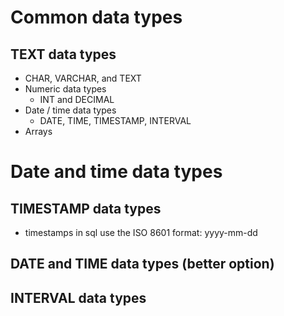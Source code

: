 # Common data types
## TEXT data types
  - CHAR, VARCHAR, and TEXT
- Numeric data types
  - INT and DECIMAL
- Date / time data types
  - DATE, TIME, TIMESTAMP, INTERVAL
- Arrays
      
# Date and time data types
## TIMESTAMP data types
- timestamps in sql use the ISO 8601 format: yyyy-mm-dd

## DATE and TIME data types (better option)
## INTERVAL data types
